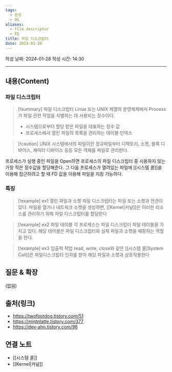 ```yaml
---
tags:
  - 완성
  - OS
aliases:
  - file descriptor
  - FD
title: 파일 디스크립터
date: 2024-01-28
---
```

작성 날짜: 2024-01-28
작성 시간: 14:30


----
## 내용(Content)
### 파일 디스크립터
>[!summary] 파일 디스크립터
>Linux 또는 UNIX 계열의 운영체제에서 Process가 파일 관련 작업을 식별하는 데 사용되는 정수이다.
>- 시스템으로부터 할당 받은 파일을 대표하는 정수 값
>- 프로세스에서 열린 파일의 목록을 관리하는 테이블 인덱스


>[!caution] UNIX 시스템에서의 파일이란
>정규파일부터 디렉토리, 소켓, 블록 디바이스, 캐릭터 디바이스 등등 모든 객체를 파일로 관리한다.

프로세스가 실행 중인 파일을 Open하면 프로세스의 파일 디스크립터 중 사용하지 않는 가장 작은 정수값을 할당해준다. 그 다음 프로세스가 열려있는 파일에 [[시스템 콜]]을 이용해 접근하려고 할 때 FD 값을 이용해 파일을 지칭 가능하다.

### 특징

>[!example] ex1 열린 파일과 소켓
>파일 디스크립터는 파일 또는 소켓과 연관이 있다. 파일을 열거나 네트워크 소켓을 생성하면, [[Kernel|커널]]은 이러한 리소스를 관리하기 위해 파일 디스크립터를 할당한다

>[!example] ex2 파일 테이블
>각 프로세스는 파일 디스크립터 파일 테이블을 가지고 있다. 해당 테이블은 파일 디스크립터와 실제 파일과 소켓을 매핑하는 역할을 한다.

>[!example] ex3 입출력 작업
>read, write, close와 같은 [[시스템 콜|System Call]]은 파일디스크립터 인자를 받아 해당 파일과 소켓과 상호작용한다


## 질문 & 확장

(없음)

## 출처(링크)
- https://twofootdog.tistory.com/51
- https://mintnlatte.tistory.com/377
- https://dev-ahn.tistory.com/96
## 연결 노트

- [[시스템 콜]]
- [[Kernel|커널]]








